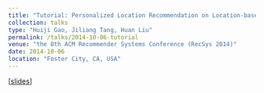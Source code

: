 ```yaml
---
title: "Tutorial: Personalized Location Recommendation on Location-based Social Networks"
collection: talks
type: "Huiji Gao, Jiliang Tang, Huan Liu"
permalink: /talks/2014-10-06-tutorial
venue: "the 8th ACM Recommender Systems Conference (RecSys 2014)"
date: 2014-10-06
location: "Foster City, CA, USA"
---
```


[[slides](https://github.com/nini2yoyo/nini2yoyo.github.io/raw/master/files/RecSysTutorial20141006.pdf)]
